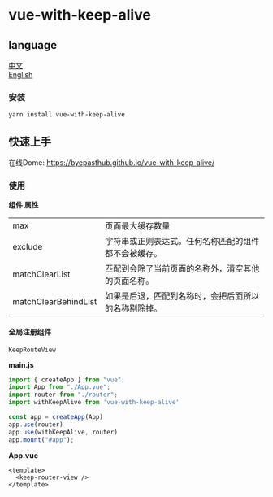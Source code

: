# vue-with-keep-alive

## language
<a href="./README_zh-CN.md">中文</a></br>
<a href="./README.md">English</a>

### 安装
```
yarn install vue-with-keep-alive
```

## 快速上手
在线Dome: <a href="https://byepasthub.github.io/vue-with-keep-alive/">https://byepasthub.github.io/vue-with-keep-alive/</a>

### 使用
**组件 属性**

<table class="table table-bordered table-striped table-condensed">
  <tr>
    <td>max</td>
	  <td>页面最大缓存数量</td>
  </tr>
  <tr>
    <td>exclude</td>
	  <td>字符串或正则表达式。任何名称匹配的组件都不会被缓存。</td>
  </tr>
  <tr>
    <td>matchClearList</td>
	  <td>匹配到会除了当前页面的名称外，清空其他的页面名称。</td>
  </tr>
  <tr>
    <td>matchClearBehindList</td>
	  <td>如果是后退，匹配到名称时，会把后面所以的名称剔除掉。</td>
  </tr>
</table>

#### 全局注册组件
`KeepRouteView`

**main.js**
```js
import { createApp } from "vue";
import App from "./App.vue";
import router from "./router";
import withKeepAlive from 'vue-with-keep-alive'

const app = createApp(App)
app.use(router)
app.use(withKeepAlive, router)
app.mount("#app");
```

**App.vue**
```vue
<template>
  <keep-router-view />
</template>
```